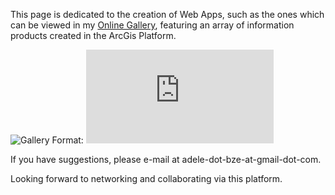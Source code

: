 This page is dedicated to the creation of Web Apps, such as the ones which can be viewed in my [Online Gallery](https://adeleramos.maps.arcgis.com/apps/PublicGallery/index.html?appid=831af299cdc54a49b7bcbc68acaf41ee), featuring an array of information products created in the ArcGis Platform.

![Gallery](https://adeleramosbz.files.wordpress.com/2017/07/gallery-icon.jpg)
Format: ![Map Gallery](https://adeleramos.maps.arcgis.com/apps/PublicGallery/index.html?appid=831af299cdc54a49b7bcbc68acaf41ee)

If you have suggestions, please e-mail at adele-dot-bze-at-gmail-dot-com.

Looking forward to networking and collaborating via this platform.
